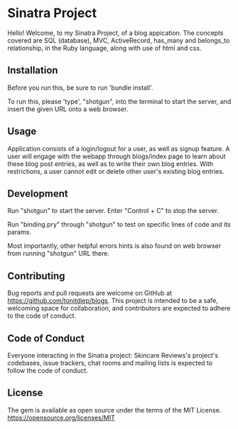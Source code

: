 
# Sinatra Project
Hello! Welcome, to my Sinatra Project, of a blog appication. The concepts covered are SQL (database), MVC, ActiveRecord, has_many and belongs_to relationship, in the Ruby language, along with use of html and css.

## Installation
Before you run this, be sure to run 'bundle install'.

To run this, please 'type', "shotgun", into the terminal to start the server, and insert the given URL onto a web browser.

## Usage
Application consists of a login/logout for a user, as well as signup feature. A user will engage with the webapp through blogs/index page to learn about these blog post entries, as well as to write their own blog entries. With restrictions, a user cannot edit or delete other user's existing blog entries.

## Development
Run "shotgun" to start the server. 
Enter "Control + C" to stop the server. 

Run "binding.pry" through "shotgun" to test on specific lines of code and its params. 

Most importantly, other helpful errors hints is also found on web browser from running "shotgun" URL there.

## Contributing
Bug reports and pull requests are welcome on GitHub at https://github.com/tonitdiep/blogs. This project is intended to be a safe, welcoming space for collaboration, and contributors are expected to adhere to the code of conduct.

## Code of Conduct
Everyone interacting in the Sinatra project: Skincare Reviews's project's codebases, issue trackers, chat rooms and mailing lists is expected to follow the code of conduct.

## License
The gem is available as open source under the terms of the MIT License. https://opensource.org/licenses/MIT

